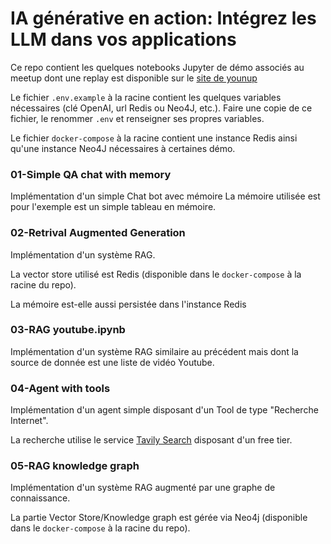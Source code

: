 # IA générative en action: Intégrez les LLM dans vos applications

Ce repo contient les quelques notebooks Jupyter de démo associés au meetup dont une replay est disponible sur le [site de younup](https://lnkd.in/enf-y6Jg)

Le fichier `.env.example` à la racine contient les quelques variables nécessaires (clé OpenAI, url Redis ou Neo4J, etc.). Faire une copie de ce fichier, le renommer `.env` et renseigner ses propres variables.

Le fichier `docker-compose` à la racine contient une instance Redis ainsi qu'une instance Neo4J nécessaires à certaines démo.

### 01-Simple QA chat with memory

Implémentation d'un simple Chat bot avec mémoire
La mémoire utilisée est pour l'exemple est un simple tableau en mémoire.

### 02-Retrival Augmented Generation

Implémentation d'un système RAG.

La vector store utilisé est Redis (disponible dans le `docker-compose` à la racine du repo).

La mémoire est-elle aussi persistée dans l'instance Redis

### 03-RAG youtube.ipynb

Implémentation d'un système RAG similaire au précédent mais dont la source de donnée est une liste de vidéo Youtube.

### 04-Agent with tools

Implémentation d'un agent simple disposant d'un Tool de type "Recherche Internet".

La recherche utilise le service [Tavily Search](https://docs.tavily.com/) disposant d'un free tier.

### 05-RAG knowledge graph

Implémentation d'un système RAG augmenté par une graphe de connaissance.

La partie Vector Store/Knowledge graph est gérée via Neo4j (disponible dans le `docker-compose` à la racine du repo).
